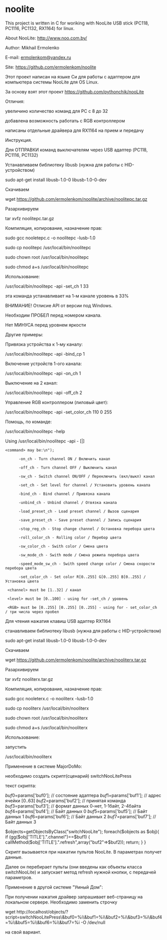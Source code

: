 noolite
=======
This project is written in C for woriking with NooLite USB stick (PC118, PC1116, PC1132, RX1164) for linux.

About NooLite: http://www.noo.com.by/

Author: Mikhail Ermolenko

E-mail: ermolenkom@yandex.ru

Site: https://github.com/ermolenkom/noolite

Этот проект написан на языке Си для работы c адаптером для компьютера системы NooLite для OS Linux.

За основу взят этот проект https://github.com/pythonchik/nooLite

Отличия: 

  увеличино количество команд для PC с 8 до 32
  
  добавлена возможность работать с RGB контроллером
  
  написаны отдельные драйвера для RX1164 на прием и передачу
  
  
Инструкция.

Для ОТПРАВКИ команд выключателям через USB адаптер (PC118, PC1116, PC1132)

Устанавливаем библиотеку libusb (нужна для работы с HID-устройством)

  sudo apt-get install libusb-1.0-0 libusb-1.0-0-dev
  
Скачиваем  

  wget https://github.com/ermolenkom/noolite/archive/noolitepc.tar.gz
  
Разархивируем  

  tar xvfz noolitepc.tar.gz

Компиляция, копирование, назначение прав:

  sudo gcc nooletepc.c -o noolitepc -lusb-1.0
  
  sudo cp noolitepc /usr/local/bin/noolitepc
  
  sudo chown root /usr/local/bin/noolitepc
  
  sudo chmod a+s /usr/local/bin/noolitepc
  

Использование:

  /usr/local/bin/noolitepc -api -set_ch 1 33
  
эта команда устанавливает на 1-м канале уровень в 33%

ВНИМАНИЕ! Отлисие API от версии под Windows. 

  Необходим ПРОБЕЛ перед номером канала.
  
  Нет МИНУСА перед уровнем яркости

Другие примеры:

Привязка устройства к 1-му каналу:

  /usr/local/bin/noolitepc -api -bind_ср 1
  
Включение устройств 1-ого канала:

  /usr/local/bin/noolitepc -api -on_ch 1
  
Выключение на 2 канал:

  /usr/local/bin/noolitepc -api -off_ch 2
  
Управление RGB контроллером (лиловый цвет):

  /usr/local/bin/noolitepc -api -set_color_ch 110 0 255

Помощь, по команде:

/usr/local/bin/noolitepc -help

Using /usr/local/bin/noolitepc -api -<command> <channel> [<level>|<RGB>]

    <command> may be:\n");
    
          -on_ch - Turn channel ON / Включить канал
          
          -off_ch - Turn channel OFF / Выключить канал
          
          -sw_ch - Switch channel ON/OFF / Переключить (вкл/выкл) канал
          
          -set_ch - Set level for channel / Установить уровень канала
          
          -bind_ch - Bind channel / Привязка канала
          
          -unbind_ch - Unbind channel / Отвязка канала
          
          -load_preset_ch - Load preset channel / Вызов сценария
          
          -save_preset_ch - Save preset channel / Запись сценария
          
          -stop_reg_ch - Stop change channel / Остановка перебора цвета
          
          -roll_color_ch - Rolling color / Перебор цвета
          
          -sw_color_ch - Swith color / Смена цвета
          
          -sw_mode_ch - Swith mode / Смена режипа перебора цвета
          
          -speed_mode_sw_ch - Swith speed change color / Смена скорости перебора цвета
          
          -set_color_ch - Set color R[0..255] G[0..255] B[0..255] / Установка цвета
          
     <channel> must be [1..32] / канал
     
     <level> must be [0..100] - using for -set_ch / уровень
     
     <RGB> must be [0..255] [0..255] [0..255] - using for - set_color_ch  / три числа через пробел
     

Для чтения нажатия клавиш USB адаптер RX1164

станавливаем библиотеку libusb (нужна для работы с HID-устройством)

  sudo apt-get install libusb-1.0-0 libusb-1.0-0-dev
  
Скачиваем  

  wget https://github.com/ermolenkom/noolite/archive/nooliterx.tar.gz
  
Разархивируем  

  tar xvfz nooliterx.tar.gz

Компиляция, копирование, назначение прав:

  sudo gcc nooleterx.c -o nooliterx -lusb-1.0
  
  sudo cp nooliterx /usr/local/bin/nooliterx
  
  sudo chown root /usr/local/bin/nooliterx
  
  sudo chmod a+s /usr/local/bin/nooliterx
  
Использование:

запустить 

  /usr/local/bin/nooliterx

Применение в системе MajorDoMo:

необходимо создать скрипт(сценарий) switchNooLitePress

текст скрипта:

$buf0=$params['buf0']; // состояние адаптера
$buf1=$params['buf1']; // адрес ячейки [0..63]
$buf2=$params['buf2']; // принятая команда
$buf3=$params['buf3']; // формат данных 0-нет, 1-1байт, 2-4байта
$buf4=$params['buf4']; // Байт данных 0 
$buf5=$params['buf5']; // Байт данных 1 
$buf6=$params['buf6']; // Байт данных 2 
$buf7=$params['buf7']; // Байт данных 3 

$objects=getObjectsByClass("switchNooLite");
foreach($objects as $obj){
  if (gg($obj['TITLE'].".channel")==$buf1) {
    callMethod($obj['TITLE'].".refresh",array("buf2"=>$buf2));
    return;
  }
}

Скрипт вызывается при нажатии пультов NooLite. В параметрах получет данные.

Далее он перебирает пульты (они введены как объекты класса switchNooLite) и запускает метод refresh нужной кнопки, 
с передачей параметров.

Применение в другой системе "Умный Дом":

При получении нажатия драйвер запрашивает веб-страницу на локальном сервере. Необходимо заменить строчку

wget http://localhost/objects/?script=switchNooLitePress\\&buf0=%i\\&buf1=%i\\&buf2=%i\\&buf3=%i\\&buf4=%i\\&buf5=%i\\&buf6=%i\\&buf7=%i -O /dev/null

на свой вариант.







